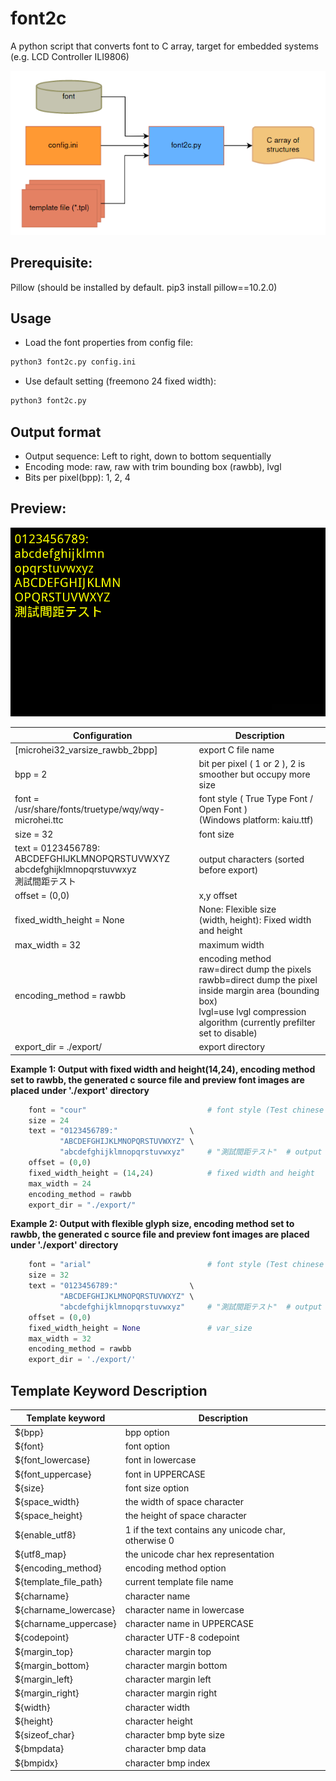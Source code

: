 # font2c
A python script that converts font to C array, target for embedded systems (e.g. LCD Controller ILI9806)

![Flow diagram](img/font2c_flow.png)

## Prerequisite:
Pillow (should be installed by default. pip3 install pillow==10.2.0)

## Usage
 * Load the font properties from config file:
```bash
python3 font2c.py config.ini
```
 * Use default setting (freemono 24 fixed width):
```bash
python3 font2c.py
```

## Output format
* Output sequence: Left to right, down to bottom sequentially
* Encoding mode: raw, raw with trim bounding box (rawbb), lvgl
* Bits per pixel(bpp): 1, 2, 4

## Preview:
![Preview Screen Capture](img/screen_cap.png)

| Configuration | Description |
|       ---     |     ---     |
| [microhei32_varsize_rawbb_2bpp] | export C file name                                      |
| bpp = 2                         | bit per pixel ( 1 or 2 ), 2 is smoother but occupy more size |
| font = /usr/share/fonts/truetype/wqy/wqy-microhei.ttc | font style ( True Type Font / Open Font )<br/>(Windows platform: kaiu.ttf) |
| size = 32                       | font size                                                                |
| text = 0123456789:<br/>ABCDEFGHIJKLMNOPQRSTUVWXYZ<br/>abcdefghijklmnopqrstuvwxyz<br/>測試間距テスト | output characters (sorted before export)      |
| offset = (0,0)                  | x,y offset                                                               |
| fixed_width_height = None       | None: Flexible size<br/>(width, height): Fixed width and height          | 
| max_width = 32                  | maximum width                                                            |
| encoding_method = rawbb           | encoding method<br/>raw=direct dump the pixels<br/>rawbb=direct dump the pixel inside margin area (bounding box)<br/>lvgl=use lvgl compression algorithm (currently prefilter set to disable)<br/>|
| export_dir = ./export/          | export directory                                                         |

**Example 1: Output with fixed width and height(14,24), encoding method set to rawbb, the generated c source file and preview font images are placed under './export' directory**
```python
    font = "cour"                           # font style (Test chinese font: kaiu)
    size = 24
    text = "0123456789:"                \
           "ABCDEFGHIJKLMNOPQRSTUVWXYZ" \
           "abcdefghijklmnopqrstuvwxyz"     # "測試間距テスト"  # output which symbol
    offset = (0,0)
    fixed_width_height = (14,24)            # fixed width and height
    max_width = 24
    encoding_method = rawbb
    export_dir = "./export/"
```

**Example 2: Output with flexible glyph size, encoding method set to rawbb, the generated c source file and preview font images are placed under './export' directory**
```python
    font = "arial"                          # font style (Test chinese font: kaiu)
    size = 32
    text = "0123456789:"                \
           "ABCDEFGHIJKLMNOPQRSTUVWXYZ" \
           "abcdefghijklmnopqrstuvwxyz"     # "測試間距テスト"  # output which symbol
    offset = (0,0)
    fixed_width_height = None               # var_size
    max_width = 32
    encoding_method = rawbb
    export_dir = './export/'
```
## Template Keyword Description
| Template keyword      | Description                                          |
|        ---            |     ---                                              |
| ${bpp}                | bpp option                                           |
| ${font}               | font option                                          |
| ${font_lowercase}     | font in lowercase                                    |
| ${font_uppercase}     | font in UPPERCASE                                    |
| ${size}               | font size option                                     |
| ${space_width}        | the width of space character                         |
| ${space_height}       | the height of space character                        |
| ${enable_utf8}        | 1 if the text contains any unicode char, otherwise 0 |
| ${utf8_map}           | the unicode char hex representation                  |
| ${encoding_method}    | encoding method option                               |
| ${template_file_path} | current template file name                           |
| ${charname}           | character name                                       |
| ${charname_lowercase} | character name in lowercase                          |
| ${charname_uppercase} | character name in UPPERCASE                          |
| ${codepoint}          | character UTF-8 codepoint                            |
| ${margin_top}         | character margin top                                 |
| ${margin_bottom}      | character margin bottom                              |
| ${margin_left}        | character margin left                                |
| ${margin_right}       | character margin right                               |
| ${width}              | character width                                      |
| ${height}             | character height                                     |
| ${sizeof_char}        | character bmp byte size                              |
| ${bmpdata}            | character bmp data                                   |
| ${bmpidx}             | character bmp index                                  |


